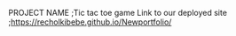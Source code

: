 PROJECT NAME ;Tic tac toe game
Link to our deployed site ;https://recholkibebe.github.io/Newportfolio/
